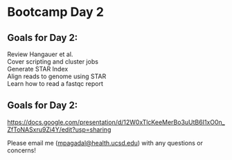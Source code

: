 # Bootcamp Day 2

## Goals for Day 2:
Review Hangauer et al.<br>
Cover scripting and cluster jobs<br>
Generate STAR Index<br>
Align reads to genome using STAR<br>
Learn how to read a fastqc report<br>


## Goals for Day 2:
https://docs.google.com/presentation/d/12W0xTlcKeeMerBo3uUtB6I1xO0n_ZfToNASxru9Zi4Y/edit?usp=sharing

Please email me (mpagadal@health.ucsd.edu) with any questions or concerns!



